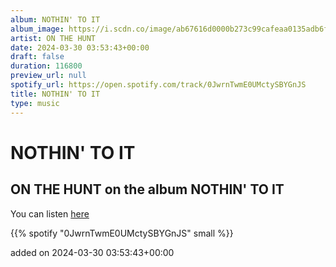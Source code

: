 ```yaml
---
album: NOTHIN' TO IT
album_image: https://i.scdn.co/image/ab67616d0000b273c99cafeaa0135adb6f4bccb5
artist: ON THE HUNT
date: 2024-03-30 03:53:43+00:00
draft: false
duration: 116800
preview_url: null
spotify_url: https://open.spotify.com/track/0JwrnTwmE0UMctySBYGnJS
title: NOTHIN' TO IT
type: music
---
```



# NOTHIN' TO IT

## ON THE HUNT on the album NOTHIN' TO IT

You can listen [here](https://open.spotify.com/track/0JwrnTwmE0UMctySBYGnJS)

{{% spotify "0JwrnTwmE0UMctySBYGnJS" small %}}

added on 2024-03-30 03:53:43+00:00